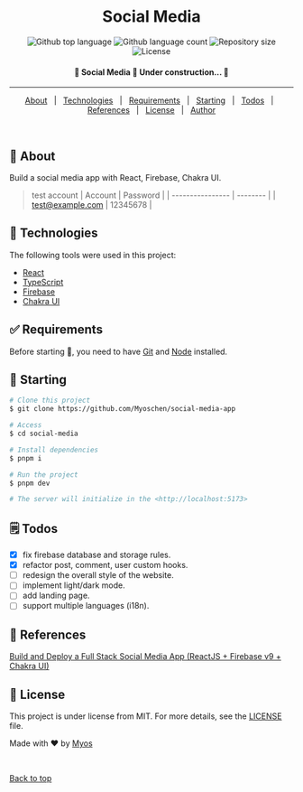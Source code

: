 
<h1 align="center">Social Media</h1>

<p align="center">
  <img alt="Github top language" src="https://img.shields.io/github/languages/top/Myoschen/social-media-app?color=56BEB8">

  <img alt="Github language count" src="https://img.shields.io/github/languages/count/Myoschen/social-media-app?color=56BEB8">

  <img alt="Repository size" src="https://img.shields.io/github/repo-size/Myoschen/social-media-app?color=56BEB8">

  <img alt="License" src="https://img.shields.io/github/license/Myoschen/social-media-app?color=56BEB8">
</p>

<!-- Status -->

<h4 align="center">
 🚧  Social Media 🚀 Under construction...  🚧
</h4>

<hr>

<p align="center">
  <a href="#dart-about">About</a> &#xa0; | &#xa0;
  <a href="#rocket-technologies">Technologies</a> &#xa0; | &#xa0;
  <a href="#white_check_mark-requirements">Requirements</a> &#xa0; | &#xa0;
  <a href="#checkered_flag-starting">Starting</a> &#xa0; | &#xa0;
  <a href="#spiral_notepad-todos">Todos</a> &#xa0; | &#xa0;
  <a href="#link-references">References</a> &#xa0; | &#xa0;
  <a href="#memo-license">License</a> &#xa0; | &#xa0;
  <a href="https://github.com/Myoschen" target="_blank">Author</a>
</p>

<br>

## :dart: About ##

Build a social media app with React, Firebase, Chakra UI.

> test account
> |      Account     | Password |
> | ---------------- | -------- |
> | test@example.com | 12345678 |

## :rocket: Technologies ##

The following tools were used in this project:

- [React](https://react.dev/)
- [TypeScript](https://www.typescriptlang.org/)
- [Firebase](https://firebase.google.com/)
- [Chakra UI](https://chakra-ui.com/)

## :white_check_mark: Requirements ##

Before starting :checkered_flag:, you need to have [Git](https://git-scm.com) and [Node](https://nodejs.org/en/) installed.

## :checkered_flag: Starting ##

```bash
# Clone this project
$ git clone https://github.com/Myoschen/social-media-app

# Access
$ cd social-media

# Install dependencies
$ pnpm i

# Run the project
$ pnpm dev

# The server will initialize in the <http://localhost:5173>
```

## :spiral_notepad: Todos ##

- [x] fix firebase database and storage rules.
- [x] refactor post, comment, user custom hooks.
- [ ] redesign the overall style of the website.
- [ ] implement light/dark mode.
- [ ] add landing page.
- [ ] support multiple languages (i18n).

## :link: References ##

[Build and Deploy a Full Stack Social Media App (ReactJS + Firebase v9 + Chakra UI)](https://www.youtube.com/watch?v=ELyjd5OXZKI)

## :memo: License ##

This project is under license from MIT. For more details, see the [LICENSE](LICENSE.md) file.

Made with :heart: by <a href="https://github.com/Myoschen" target="_blank">Myos</a>

&#xa0;

<a href="#top">Back to top</a>

